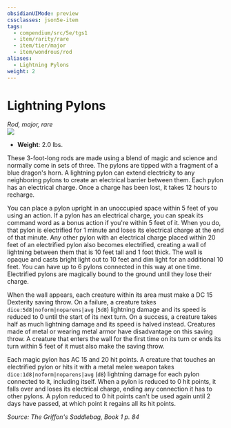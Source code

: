 ```yaml
---
obsidianUIMode: preview
cssclasses: json5e-item
tags:
  - compendium/src/5e/tgs1
  - item/rarity/rare
  - item/tier/major
  - item/wondrous/rod
aliases:
  - Lightning Pylons
weight: 2
---
```

# Lightning Pylons
*Rod, major, rare*  
![](https://raw.githubusercontent.com/TheGiddyLimit/homebrew/master/_img/TGS1/Lightning-Pylons.webp#right)  

- **Weight**: 2.0 lbs.

These 3-foot-long rods are made using a blend of magic and science and normally come in sets of three. The pylons are tipped with a fragment of a blue dragon's horn. A lightning pylon can extend electricity to any neighboring pylons to create an electrical barrier between them. Each pylon has an electrical charge. Once a charge has been lost, it takes 12 hours to recharge.

You can place a pylon upright in an unoccupied space within 5 feet of you using an action. If a pylon has an electrical charge, you can speak its command word as a bonus action if you're within 5 feet of it. When you do, that pylon is electrified for 1 minute and loses its electrical charge at the end of that minute. Any other pylon with an electrical charge placed within 20 feet of an electrified pylon also becomes electrified, creating a wall of lightning between them that is 10 feet tall and 1 foot thick. The wall is opaque and casts bright light out to 10 feet and dim light for an additional 10 feet. You can have up to 6 pylons connected in this way at one time. Electrified pylons are magically bound to the ground until they lose their charge.

When the wall appears, each creature within its area must make a DC 15 Dexterity saving throw. On a failure, a creature takes `dice:5d8|noform|noparens|avg` (`5d8`) lightning damage and its speed is reduced to 0 until the start of its next turn. On a success, a creature takes half as much lightning damage and its speed is halved instead. Creatures made of metal or wearing metal armor have disadvantage on this saving throw. A creature that enters the wall for the first time on its turn or ends its turn within 5 feet of it must also make the saving throw.

Each magic pylon has AC 15 and 20 hit points. A creature that touches an electrified pylon or hits it with a metal melee weapon takes `dice:1d8|noform|noparens|avg` (`d8`) lightning damage for each pylon connected to it, including itself. When a pylon is reduced to 0 hit points, it falls over and loses its electrical charge, ending any connection it has to other pylons. A pylon reduced to 0 hit points can't be used again until 2 days have passed, at which point it regains all its hit points.

*Source: The Griffon's Saddlebag, Book 1 p. 84*

